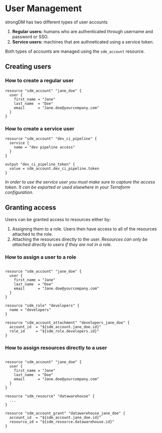 # User Management

strongDM has two different types of user accounts

1. **Regular users:** humans who are authenticated through username and password or SSO.
2. **Service users:** machines that are authneticated using a service token.

Both types of accounts are managed using the `sdm_account` resource.

## Creating users

### How to create a regular user

```hcl
resource "sdm_account" "jane_doe" {
  user {
    first_name = "Jane"
    last_name  = "Doe"
    email      = "Jane.doe@yourcompany.com"
  }
}
```

### How to create a service user

```hcl
resource "sdm_account" "dev_ci_pipeline" {
  service {
    name = "dev pipeline access"
  }
}

output "dev_ci_pipeline_token" {
  value = sdm_account.dev_ci_pipeline.token
}
```

*In order to use the service user you must make sure to capture the access token. It can be exported or used elsewhere in your Terraform configuration.*

## Granting access

Users can be granted access to resources either by:

1. Assigning them to a role. Users then have access to all of the resources attached to the role.
2. Attaching the resources directly to the user. _Resources can only be attached directly to users if they are not in a role._

### How to assign a user to a role

```hcl

resource "sdm_account" "jane_doe" {
  user {
    first_name = "Jane"
    last_name  = "Doe"
    email      = "Jane.doe@yourcompany.com"
  }
}

resource "sdm_role" "developers" {
  name = "developers"
}

resource "sdm_account_attachment" "developers_jane_doe" {
  account_id  = "${sdm_account.jane_doe.id}"
  role_id     = "${sdm_role.developers.id}"
}
```

### How to assign resources directly to a user

```hcl

resource "sdm_account" "jane_doe" {
  user {
    first_name = "Jane"
    last_name  = "Doe"
    email      = "Jane.doe@yourcompany.com"
  }
}

resource "sdm_resource" "datawarehouse" {
  ...
}

resource "sdm_account_grant" "datawarehouse_jane_doe" {
  account_id  = "${sdm_account.jane_doe.id}"
  resource_id = "${sdm_resource.datawarehouse.id}"
}
```
